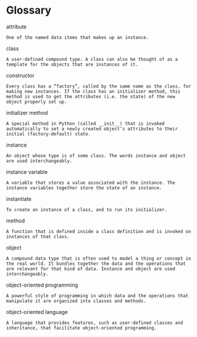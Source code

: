 # Glossary

attribute

    One of the named data items that makes up an instance.
class

    A user-defined compound type. A class can also be thought of as a template for the objects that are instances of it.
constructor

    Every class has a “factory”, called by the same name as the class, for making new instances. If the class has an initializer method, this method is used to get the attributes (i.e. the state) of the new object properly set up.
initializer method

    A special method in Python (called __init__) that is invoked automatically to set a newly created object’s attributes to their initial (factory-default) state.
instance

    An object whose type is of some class. The words instance and object are used interchangeably.
instance variable

    A variable that stores a value associated with the instance. The instance variables together store the state of an instance.
instantiate

    To create an instance of a class, and to run its initializer.
method

    A function that is defined inside a class definition and is invoked on instances of that class.
object

    A compound data type that is often used to model a thing or concept in the real world. It bundles together the data and the operations that are relevant for that kind of data. Instance and object are used interchangeably.
object-oriented programming

    A powerful style of programming in which data and the operations that manipulate it are organized into classes and methods.
object-oriented language

    A language that provides features, such as user-defined classes and inheritance, that facilitate object-oriented programming.
